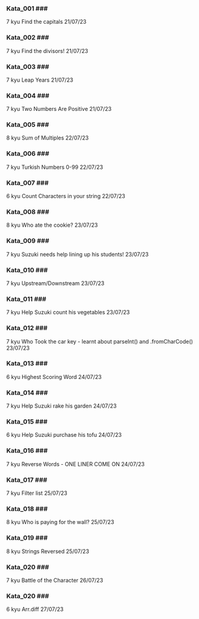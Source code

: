 ### Kata_001 ###
7 kyu
Find the capitals
21/07/23
### Kata_002 ###
7 kyu
Find the divisors!
21/07/23

### Kata_003 ###
7 kyu
Leap Years
21/07/23

### Kata_004 ###
7 kyu
Two Numbers Are Positive
21/07/23

### Kata_005 ###
8 kyu
Sum of Multiples
22/07/23

### Kata_006 ###
7 kyu
Turkish Numbers 0-99
22/07/23

### Kata_007 ###
6 kyu
Count Characters in your string
22/07/23

### Kata_008 ###
8 kyu
Who ate the cookie?
23/07/23

### Kata_009 ###
7 kyu
Suzuki needs help lining up his students!
23/07/23

### Kata_010 ###
7 kyu
Upstream/Downstream
23/07/23

### Kata_011 ###
7 kyu
Help Suzuki count his vegetables
23/07/23

### Kata_012 ###
7 kyu
Who Took the car key - learnt about parseInt() and .fromCharCode()
23/07/23

### Kata_013 ###
6 kyu
Highest Scoring Word
24/07/23

### Kata_014 ###
7 kyu
Help Suzuki rake his garden
24/07/23

### Kata_015 ###
6 kyu
Help Suzuki purchase his tofu
24/07/23

### Kata_016 ###
7 kyu
Reverse Words - ONE LINER COME ON
24/07/23

### Kata_017 ###
7 kyu
Filter list
25/07/23

### Kata_018 ###
8 kyu
Who is paying for the wall?
25/07/23

### Kata_019 ###
8 kyu
Strings Reversed
25/07/23

### Kata_020 ###
7 kyu
Battle of the Character
26/07/23

### Kata_020 ###
6 kyu
Arr.diff
27/07/23

